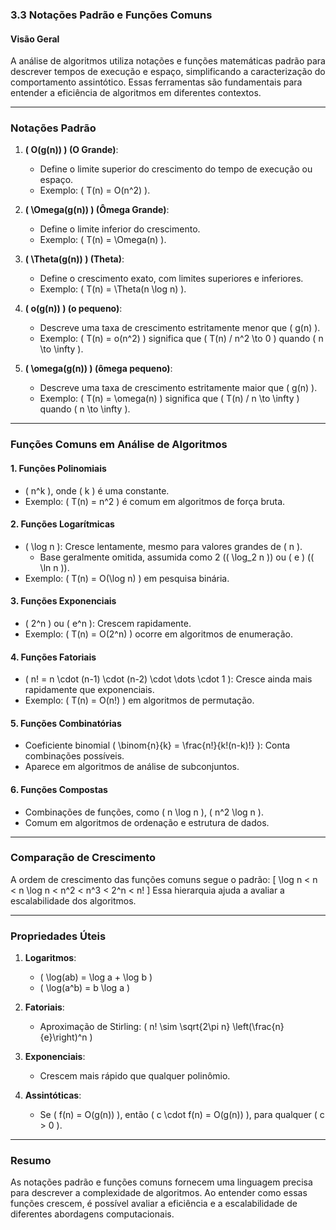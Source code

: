 ### **3.3 Notações Padrão e Funções Comuns**

#### **Visão Geral**
A análise de algoritmos utiliza notações e funções matemáticas padrão para descrever tempos de execução e espaço, simplificando a caracterização do comportamento assintótico. Essas ferramentas são fundamentais para entender a eficiência de algoritmos em diferentes contextos.

---

### **Notações Padrão**
1. **\( O(g(n)) \) (O Grande)**:
   - Define o limite superior do crescimento do tempo de execução ou espaço.
   - Exemplo: \( T(n) = O(n^2) \).

2. **\( \Omega(g(n)) \) (Ômega Grande)**:
   - Define o limite inferior do crescimento.
   - Exemplo: \( T(n) = \Omega(n) \).

3. **\( \Theta(g(n)) \) (Theta)**:
   - Define o crescimento exato, com limites superiores e inferiores.
   - Exemplo: \( T(n) = \Theta(n \log n) \).

4. **\( o(g(n)) \) (o pequeno)**:
   - Descreve uma taxa de crescimento estritamente menor que \( g(n) \).
   - Exemplo: \( T(n) = o(n^2) \) significa que \( T(n) / n^2 \to 0 \) quando \( n \to \infty \).

5. **\( \omega(g(n)) \) (ômega pequeno)**:
   - Descreve uma taxa de crescimento estritamente maior que \( g(n) \).
   - Exemplo: \( T(n) = \omega(n) \) significa que \( T(n) / n \to \infty \) quando \( n \to \infty \).

---

### **Funções Comuns em Análise de Algoritmos**
#### **1. Funções Polinomiais**
- \( n^k \), onde \( k \) é uma constante.
- Exemplo: \( T(n) = n^2 \) é comum em algoritmos de força bruta.

#### **2. Funções Logarítmicas**
- \( \log n \): Cresce lentamente, mesmo para valores grandes de \( n \).
  - Base geralmente omitida, assumida como 2 (\( \log_2 n \)) ou \( e \) (\( \ln n \)).
- Exemplo: \( T(n) = O(\log n) \) em pesquisa binária.

#### **3. Funções Exponenciais**
- \( 2^n \) ou \( e^n \): Crescem rapidamente.
- Exemplo: \( T(n) = O(2^n) \) ocorre em algoritmos de enumeração.

#### **4. Funções Fatoriais**
- \( n! = n \cdot (n-1) \cdot (n-2) \cdot \dots \cdot 1 \): Cresce ainda mais rapidamente que exponenciais.
- Exemplo: \( T(n) = O(n!) \) em algoritmos de permutação.

#### **5. Funções Combinatórias**
- Coeficiente binomial \( \binom{n}{k} = \frac{n!}{k!(n-k)!} \): Conta combinações possíveis.
- Aparece em algoritmos de análise de subconjuntos.

#### **6. Funções Compostas**
- Combinações de funções, como \( n \log n \), \( n^2 \log n \).
- Comum em algoritmos de ordenação e estrutura de dados.

---

### **Comparação de Crescimento**
A ordem de crescimento das funções comuns segue o padrão:
\[
\log n < n < n \log n < n^2 < n^3 < 2^n < n!
\]
Essa hierarquia ajuda a avaliar a escalabilidade dos algoritmos.

---

### **Propriedades Úteis**
1. **Logaritmos**:
   - \( \log(ab) = \log a + \log b \)
   - \( \log(a^b) = b \log a \)

2. **Fatoriais**:
   - Aproximação de Stirling: \( n! \sim \sqrt{2\pi n} \left(\frac{n}{e}\right)^n \)

3. **Exponenciais**:
   - Crescem mais rápido que qualquer polinômio.

4. **Assintóticas**:
   - Se \( f(n) = O(g(n)) \), então \( c \cdot f(n) = O(g(n)) \), para qualquer \( c > 0 \).

---

### **Resumo**
As notações padrão e funções comuns fornecem uma linguagem precisa para descrever a complexidade de algoritmos. Ao entender como essas funções crescem, é possível avaliar a eficiência e a escalabilidade de diferentes abordagens computacionais.